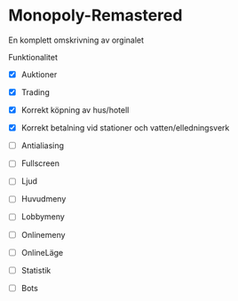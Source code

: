 # Monopoly-Remastered

En komplett omskrivning av orginalet

Funktionalitet
- [x] Auktioner
- [x] Trading
- [x] Korrekt köpning av hus/hotell
- [x] Korrekt betalning vid stationer och vatten/elledningsverk
- [ ] Antialiasing
- [ ] Fullscreen
- [ ] Ljud
- [ ] Huvudmeny
- [ ] Lobbymeny
- [ ] Onlinemeny
- [ ] OnlineLäge
- [ ] Statistik
- [ ] Bots

